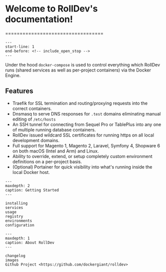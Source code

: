 # Welcome to RollDev's documentation!
==================================

```{include} ../README.md
---
start-line: 1
end-before: <!-- include_open_stop -->
---
```

Under the hood `docker-compose` is used to control everything which RollDev runs (shared services as well as per-project containers) via the Docker Engine.

## Features

* Traefik for SSL termination and routing/proxying requests into the correct containers.
* Dnsmasq to serve DNS responses for `.test` domains eliminating manual editing of `/etc/hosts`
* An SSH tunnel for connecting from Sequel Pro or TablePlus into any one of multiple running database containers.
* RollDev issued wildcard SSL certificates for running https on all local development domains.
* Full support for Magento 1, Magento 2, Laravel, Symfony 4, Shopware 6 on both macOS (Intel and Arm) and Linux.
* Ability to override, extend, or setup completely custom environment definitions on a per-project basis.
* (Optional) Portainer for quick visibility into what's running inside the local Docker host.

```{toctree}
---
maxdepth: 2
caption: Getting Started
---

installing
services
usage
registry
environments
configuration
```

```{toctree}
---
maxdepth: 1
caption: About RollDev
---

changelog
images
Github Project <https://github.com/dockergiant/rolldev>
```
